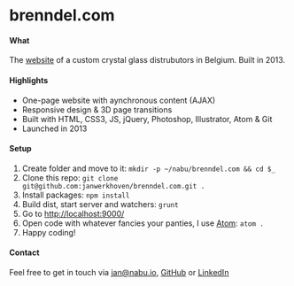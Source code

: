 # brenndel.com

#### What
The [website](http://brenndel.com/) of a custom crystal glass distrubutors in Belgium. Built in 2013. 

#### Highlights
* One-page website with aynchronous content (AJAX)
* Responsive design & 3D page transitions
* Built with HTML, CSS3, JS, jQuery, Photoshop, Illustrator, Atom & Git
* Launched in 2013

#### Setup
1. Create folder and move to it: `mkdir -p ~/nabu/brenndel.com && cd $_`
2. Clone this repo: `git clone git@github.com:janwerkhoven/brenndel.com.git .`
3. Install packages: `npm install`
4. Build dist, start server and watchers: `grunt`
5. Go to [http://localhost:9000/](http://localhost:9000/)
6. Open code with whatever fancies your panties, I use [Atom](https://atom.io/): `atom .`
7. Happy coding!

#### Contact
Feel free to get in touch via <a href="mailto:jan@nabu.io">jan@nabu.io</a>, [GitHub](https://github.com/janwerkhoven) or [LinkedIn](https://au.linkedin.com/pub/jan-werkhoven/10/64/b30)
